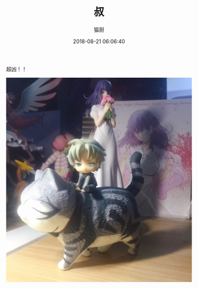 ﻿---
layout: post
title: 叔
date: 2018-08-21 06:06:40
updated: 2018-08-21 06:06:40
comments: true
categories: [Photo]
tags: [间桐雁夜]
author: "猫厨"
description: ""
toc: true
---

<p>超凶！！</p>

![](https://raw.githubusercontent.com/alicewish/meowchain247/master/img_cVZNdzJtQk9JV2RGYkNsRlhkbWl4Tk9aQjlDT0hHN3RYUi9CMGwySjIrQ2E5ZVIyVlI2V3RRPT0.jpg)
